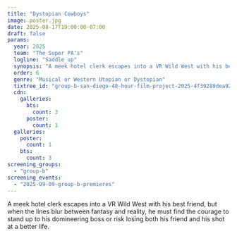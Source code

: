 ```yaml
---
title: "Dystopian Cowboys"
image: poster.jpg
date: 2025-08-17T19:00:00-07:00
draft: false
params:
  year: 2025
  team: "The Super PA's"
  logline: "Saddle up"
  synopsis: "A meek hotel clerk escapes into a VR Wild West with his best friend, but when the lines blur between fantasy and reality, he must find the courage to stand up to his domineering boss or risk losing both his friend and his shot at a better life."
  order: 6
  genre: "Musical or Western Utopian or Dystopian"
  tixtree_id: "group-b-san-diego-48-hour-film-project-2025-4f39289dea92"
  cdn:
    galleries:
      bts:
        count: 3
      poster:
        count: 1
  galleries:
    poster:
      count: 1
    bts:
      count: 3
screening_groups:
  - "group-b"
screening_events:
  - "2025-09-09-group-b-premieres"
---
```

A meek hotel clerk escapes into a VR Wild West with his best friend, but when the lines blur between fantasy and reality, he must find the courage to stand up to his domineering boss or risk losing both his friend and his shot at a better life.
